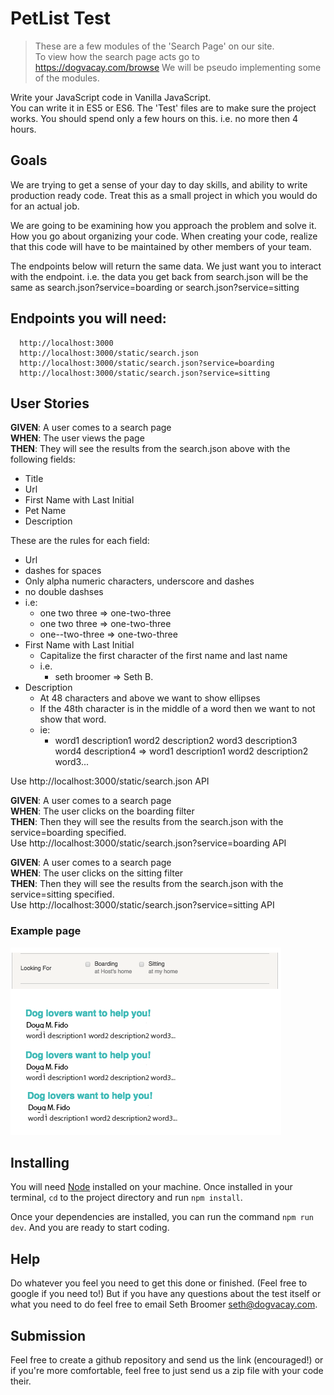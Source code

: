 # PetList Test
> These are a few modules of the 'Search Page' on our site.  
To view how the search page acts go to https://dogvacay.com/browse
We will be pseudo implementing some of the modules.

Write your JavaScript code in Vanilla JavaScript.  
You can write it in ES5 or ES6.
The 'Test' files are to make sure the project works.
You should spend only a few hours on this. i.e. no more then 4 hours.

## Goals
We are trying to get a sense of your day to day skills, and ability to write production ready code.
Treat this as a small project in which you would do for an actual job.

We are going to be examining how you approach the problem and solve it.
How you go about organizing your code.
When creating your code, realize that this code will have to be maintained by other members of your team.

The endpoints below will return the same data. We just want you to interact with the endpoint.
i.e. the data you get back from search.json will be the same as search.json?service=boarding or search.json?service=sitting

## Endpoints you will need:
```
  http://localhost:3000
  http://localhost:3000/static/search.json
  http://localhost:3000/static/search.json?service=boarding
  http://localhost:3000/static/search.json?service=sitting
```
## User Stories

__GIVEN__: A user comes to a search page  
__WHEN__: The user views the page  
__THEN__: They will see the results from the search.json above with the following fields:   

* Title
* Url
* First Name with Last Initial
* Pet Name
* Description


These are the rules for each field:
* Url
 * dashes for spaces
 * Only alpha numeric characters, underscore and dashes
 * no double dashses
 * i.e:
    * one two three => one-two-three
    * one two  three => one-two-three
    * one--two-three => one-two-three
* First Name with Last Initial
  * Capitalize the first character of the first name and last name
  * i.e.
    * seth broomer => Seth B.
* Description
  * At 48 characters and above we want to show ellipses
  * If the 48th character is in the middle of a word then we want to not show that word.
  * ie:
    * word1 description1 word2 description2 word3 description3 word4 description4 => word1 description1 word2 description2 word3...    

Use http://localhost:3000/static/search.json API  

__GIVEN__: A user comes to a search page  
__WHEN__: The user clicks on the boarding filter  
__THEN__: Then they will see the results from the search.json  with the service=boarding specified.  
Use http://localhost:3000/static/search.json?service=boarding API  

__GIVEN__: A user comes to a search page  
__WHEN__: The user clicks on the sitting filter  
__THEN__: Then they will see the results from the search.json  with the service=sitting specified.  
Use http://localhost:3000/static/search.json?service=sitting API  


### Example page
![](./example/example.png)

## Installing

You will need [Node](https://nodejs.org/en/) installed on your machine. Once installed in your terminal, `cd` to the project directory and run `npm install`.

Once your dependencies are installed, you can run the command `npm run dev`. And you are ready to start coding.

## Help
Do whatever you feel you need to get this done or finished.
(Feel free to google if you need to!) But if you have any questions about the test itself or what
you need to do feel free to email Seth Broomer <seth@dogvacay.com>.

## Submission
Feel free to create a github repository and send us the link (encouraged!) or if you're more comfortable,
feel free to just send us a zip file with your code their.
